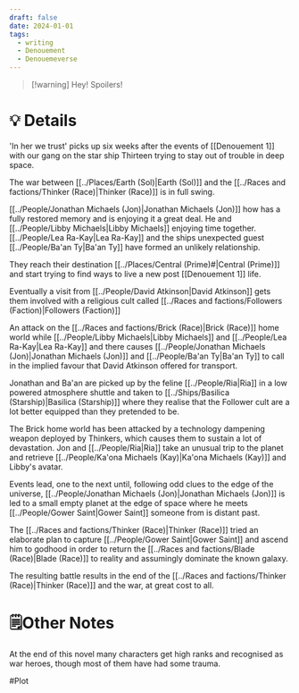 ```yaml
---
draft: false
date: 2024-01-01
tags:
  - writing
  - Denouement
  - Denouemeverse
---
```

> [!warning] Hey!
> Spoilers!
# 💡 Details
'In her we trust' picks up six weeks after the events of [[Denouement 1]] with our gang on the star ship Thirteen trying to stay out of trouble in deep space. 

The war between [[../Places/Earth (Sol)|Earth (Sol)]] and the [[../Races and factions/Thinker (Race)|Thinker (Race)]] is in full swing.

[[../People/Jonathan Michaels (Jon)|Jonathan Michaels (Jon)]] how has a fully restored memory and is enjoying it a great deal. He and [[../People/Libby Michaels|Libby Michaels]] enjoying time together. [[../People/Lea Ra-Kay|Lea Ra-Kay]] and the ships unexpected guest [[../People/Ba'an Ty|Ba'an Ty]] have formed an unlikely relationship. 

They reach their destination [[../Places/Central (Prime)#|Central (Prime)]] and start trying to find ways to live a new post [[Denouement 1]] life.

Eventually a visit from [[../People/David Atkinson|David Atkinson]] gets them involved with a religious cult called [[../Races and factions/Followers (Faction)|Followers (Faction)]]

An attack on the  [[../Races and factions/Brick (Race)|Brick (Race)]] home world while [[../People/Libby Michaels|Libby Michaels]] and [[../People/Lea Ra-Kay|Lea Ra-Kay]] and there causes [[../People/Jonathan Michaels (Jon)|Jonathan Michaels (Jon)]] and [[../People/Ba'an Ty|Ba'an Ty]] to call in the implied favour that David Atkinson offered for transport.

Jonathan and Ba'an are picked up by the feline [[../People/Ria|Ria]] in a low powered atmosphere shuttle and taken to [[../Ships/Basilica (Starship)|Basilica (Starship)]] where they realise that the Follower cult are a lot better equipped than they pretended to be.

The Brick home world has been attacked by a technology dampening weapon deployed by Thinkers, which causes them to sustain a lot of devastation. Jon and [[../People/Ria|Ria]] take an unusual trip to the planet and retrieve [[../People/Ka'ona Michaels (Kay)|Ka'ona Michaels (Kay)]] and Libby's avatar. 

Events lead, one to the next until, following odd clues to the edge of the universe, [[../People/Jonathan Michaels (Jon)|Jonathan Michaels (Jon)]] is led to a small empty planet at the edge of space where he meets [[../People/Gower Saint|Gower Saint]] someone from is distant past. 

The [[../Races and factions/Thinker (Race)|Thinker (Race)]] tried an elaborate plan to capture [[../People/Gower Saint|Gower Saint]] and ascend him to godhood in order to return the [[../Races and factions/Blade (Race)|Blade (Race)]] to reality and assumingly dominate the known galaxy.

The resulting battle results in the end of the [[../Races and factions/Thinker (Race)|Thinker (Race)]] and the war, at great cost to all. 

# 🗒️Other Notes
At the end of this novel many characters get high ranks and recognised as war heroes, though most of them have had some trauma.

#Plot